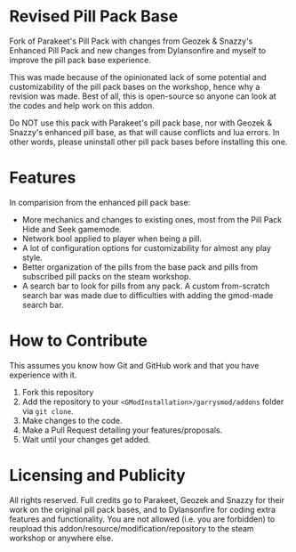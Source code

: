 # Revised Pill Pack Base
Fork of Parakeet's Pill Pack with changes from Geozek & Snazzy's Enhanced Pill Pack and new changes from Dylansonfire and myself to improve the pill pack base experience.

This was made because of the opinionated lack of some potential and customizability of the pill pack bases on the workshop, hence why a revision was made. Best of all, this is open-source so anyone can look at the codes and help work on this addon.

Do NOT use this pack with Parakeet's pill pack base, nor with Geozek & Snazzy's enhanced pill base, as that will cause conflicts and lua errors.
In other words, please uninstall other pill pack bases before installing this one.

# Features

In comparision from the enhanced pill pack base:
- More mechanics and changes to existing ones, most from the Pill Pack Hide and Seek gamemode.
- Network bool applied to player when being a pill.
- A lot of configuration options for customizability for almost any play style.
- Better organization of the pills from the base pack and pills from subscribed pill packs on the steam workshop.
- A search bar to look for pills from any pack. A custom from-scratch search bar was made due to difficulties with adding the gmod-made search bar.

# How to Contribute

This assumes you know how Git and GitHub work and that you have experience with it.
1. Fork this repository
2. Add the repository to your `<GModInstallation>/garrysmod/addons` folder via `git clone`.
3. Make changes to the code.
4. Make a Pull Request detailing your features/proposals.
5. Wait until your changes get added.

# Licensing and Publicity

All rights reserved. Full credits go to Parakeet, Geozek and Snazzy for their work on the original pill pack bases, and to Dylansonfire for coding extra features and functionality.
You are not allowed (i.e. you are forbidden) to reupload this addon/resource/modification/repository to the steam workshop or anywhere else.